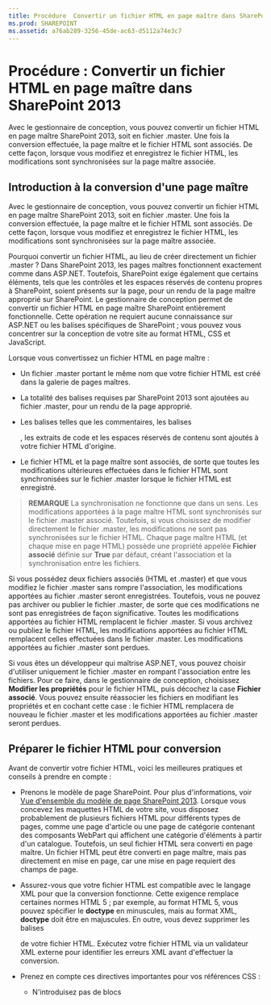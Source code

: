```yaml
---
title: Procédure  Convertir un fichier HTML en page maître dans SharePoint 2013
ms.prod: SHAREPOINT
ms.assetid: a76ab289-3256-45de-ac63-d5112a74e3c7
---
```



# Procédure : Convertir un fichier HTML en page maître dans SharePoint 2013
Avec le gestionnaire de conception, vous pouvez convertir un fichier HTML en page maître SharePoint 2013, soit en fichier .master. Une fois la conversion effectuée, la page maître et le fichier HTML sont associés. De cette façon, lorsque vous modifiez et enregistrez le fichier HTML, les modifications sont synchronisées sur la page maître associée.
## Introduction à la conversion d'une page maître
<a name="Introduction"> </a>

Avec le gestionnaire de conception, vous pouvez convertir un fichier HTML en page maître SharePoint 2013, soit en fichier .master. Une fois la conversion effectuée, la page maître et le fichier HTML sont associés. De cette façon, lorsque vous modifiez et enregistrez le fichier HTML, les modifications sont synchronisées sur la page maître associée.
  
    
    
Pourquoi convertir un fichier HTML, au lieu de créer directement un fichier .master ? Dans SharePoint 2013, les pages maîtres fonctionnent exactement comme dans ASP.NET. Toutefois, SharePoint exige également que certains éléments, tels que les contrôles et les espaces réservés de contenu propres à SharePoint, soient présents sur la page, pour un rendu de la page maître approprié sur SharePoint. Le gestionnaire de conception permet de convertir un fichier HTML en page maître SharePoint entièrement fonctionnelle. Cette opération ne requiert aucune connaissance sur ASP.NET ou les balises spécifiques de SharePoint ; vous pouvez vous concentrer sur la conception de votre site au format HTML, CSS et JavaScript.
  
    
    
Lorsque vous convertissez un fichier HTML en page maître :
  
    
    

- Un fichier .master portant le même nom que votre fichier HTML est créé dans la galerie de pages maîtres.
    
  
- La totalité des balises requises par SharePoint 2013 sont ajoutées au fichier .master, pour un rendu de la page approprié.
    
  
- Les balises telles que les commentaires, les balises **<div>**, les extraits de code et les espaces réservés de contenu sont ajoutés à votre fichier HTML d'origine.
    
  
- Le fichier HTML et la page maître sont associés, de sorte que toutes les modifications ultérieures effectuées dans le fichier HTML sont synchronisées sur le fichier .master lorsque le fichier HTML est enregistré.
    
  

> **REMARQUE**
> La synchronisation ne fonctionne que dans un sens. Les modifications apportées à la page maître HTML sont synchronisés sur le fichier .master associé. Toutefois, si vous choisissez de modifier directement le fichier .master, les modifications ne sont pas synchronisées sur le fichier HTML. Chaque page maître HTML (et chaque mise en page HTML) possède une propriété appelée **Fichier associé** définie sur **True** par défaut, créant l'association et la synchronisation entre les fichiers.
  
    
    

Si vous possédez deux fichiers associés (HTML et .master) et que vous modifiez le fichier .master sans rompre l'association, les modifications apportées au fichier .master seront enregistrées. Toutefois, vous ne pouvez pas archiver ou publier le fichier .master, de sorte que ces modifications ne sont pas enregistrées de façon significative. Toutes les modifications apportées au fichier HTML remplacent le fichier .master. Si vous archivez ou publiez le fichier HTML, les modifications apportées au fichier HTML remplacent celles effectuées dans le fichier .master. Les modifications apportées au fichier .master sont perdues.
  
    
    
Si vous êtes un développeur qui maîtrise ASP.NET, vous pouvez choisir d'utiliser uniquement le fichier .master en rompant l'association entre les fichiers. Pour ce faire, dans le gestionnaire de conception, choisissez **Modifier les propriétés** pour le fichier HTML, puis décochez la case **Fichier associé**. Vous pouvez ensuite réassocier les fichiers en modifiant les propriétés et en cochant cette case : le fichier HTML remplacera de nouveau le fichier .master et les modifications apportées au fichier .master seront perdues.
  
    
    

## Préparer le fichier HTML pour conversion
<a name="Prepare"> </a>

Avant de convertir votre fichier HTML, voici les meilleures pratiques et conseils à prendre en compte :
  
    
    

- Prenons le modèle de page SharePoint. Pour plus d'informations, voir  [Vue d'ensemble du modèle de page SharePoint 2013](overview-of-the-sharepoint-2013-page-model.md). Lorsque vous concevez les maquettes HTML de votre site, vous disposez probablement de plusieurs fichiers HTML pour différents types de pages, comme une page d'article ou une page de catégorie contenant des composants WebPart qui affichent une catégorie d'éléments à partir d'un catalogue. Toutefois, un seul fichier HTML sera converti en page maître. Un fichier HTML peut être converti en page maître, mais pas directement en mise en page, car une mise en page requiert des champs de page.
    
  
- Assurez-vous que votre fichier HTML est compatible avec le langage XML pour que la conversion fonctionne. Cette exigence remplace certaines normes HTML 5 ; par exemple, au format HTML 5, vous pouvez spécifier le **doctype** en minuscules, mais au format XML, **doctype** doit être en majuscules. En outre, vous devez supprimer les balises **<form>** de votre fichier HTML. Exécutez votre fichier HTML via un validateur XML externe pour identifier les erreurs XML avant d'effectuer la conversion.
    
  
- Prenez en compte ces directives importantes pour vos références CSS :
    
  - N'introduisez pas de blocs **<style>** dans la balise **<head>**. Ces styles sont supprimés lors de la conversion. En revanche, attachez votre fichier HTML à un fichier CSS externe.
    
  
  - Ajoutez  `ms-design-css-conversion="no"` à la balise **<CSS link>** si vous utilisez une police web.
    
  
  - Faites attention lorsque vous appliquez des styles dans des balises HTML générales comme **<body>**, **<div>** et **< img>**. Tous les éléments de votre conception SharePoint, y compris le ruban, figurent dans la balise **<body>**. Utilisez les styles que vous appliquez généralement à la balise **<body>** au lieu de **<div id="s4-bodyContainer">** (balise que SharePoint 2013 utilise pour le corps principal de la page). En outre, SharePoint 2013 utilise de nombreuses images affectées par les styles que vous appliquez à la balise **<img>**.
    
  
  - De nombreux concepteurs définissent le style de la navigation en appliquant des classes aux éléments **<ul>** et **<li>**. Toutefois, SharePoint 2013 utilise un contrôle de navigation dynamique, auquel vous pouvez ajouter votre page maître à partir de la galerie d'extraits de code. Les contrôles de navigation SharePoint 2013 contiennent des styles appliqués par défaut que vous devez remplacer.
    
  
- Prenez en compte ces problèmes potentiels sur la dénomination des fichiers :
    
  - Si vous disposez des fichiers Index.html et Index.htm, ils possèdent le même fichier .master.
    
  
  - Si vous disposez de fichiers Design/Index.html et Design/SubDesign/Index.html, tous deux peuvent être convertis en leurs propres fichiers .master séparés. Cependant, ils apparaitront également comme Index.html dans la liste des pages maîtres dans le gestionnaire de conception. Pour les distinguer, cliquez ou sélectionnez le bouton de sélection de chaque fichier pour consulter le chemin d'accès complet.
    
  
- Si vous ajoutez un widget JavaScript, assurez-vous qu'il existe une balise de début **<script>** par ligne.
    
  ```
  
  <script>
  (function( …

  ```


    Ne les placez pas sur la même ligne, comme suit.
    


  ```
  
  <Script> (function( …
  ```

- Vous devez introduire une référence (externe) à la bibliothèque JQuery avant la balise **</head>**.
    
  

## Convertir le fichier HTML en page maître
<a name="Convert"> </a>

Avant de convertir un fichier HTML, vous devez télécharger tous vos fichiers de conception, y compris votre fichier HTML. Pour plus d'informations, voir  [Comment mapper un lecteur réseau sur la galerie Pages maîtres SharePoint 2013](how-to-map-a-network-drive-to-the-sharepoint-2013-master-page-gallery.md).
  
    
    

### Pour convertir le fichier HTML en fichier .master


1. Accédez à votre site de publication.
    
  
2. Dans le coin supérieur droit de la page, sélectionnez **Paramètres**, puis **Gestionnaire de conception**.
    
  
3. Dans le gestionnaire de conception, dans le volet de navigation de gauche, sélectionnez **Modifier les pages maîtres**.
    
  
4. Sélectionnez **Convertir un fichier HTML en une page maître SharePoint**.
    
  
5. Dans la boîte de dialogue **Sélectionner un bien**, parcourez les fichiers et sélectionnez le fichier HTML à convertir.
    
    > **REMARQUE**
      > Lorsque vous téléchargez vos fichiers de conception, vous devez conserver tous les fichiers étant liés à une conception unique dans leur dossier dans la galerie de pages maîtres. Lorsque vous copiez votre dossier de conception dans le lecteur réseau mappé, la galerie de pages maîtres conserve la structure de dossiers que vous avez créée. 
6. Sélectionnez **Insérer**.
    
    Là, SharePoint 2013 convertit votre fichier HTML en fichier .master portant le même nom.
    
    Dans le gestionnaire de conception, votre fichier HTML s'affiche maintenant avec une colonne d'état indiquant l'un des deux états possibles :
    
  - Erreurs
    
  
  - **La conversion a réussi**
    
  
7. Suivez le lien dans la colonne d'état pour prévisualiser le fichier et découvrir les erreurs ou avertissements relatifs à la page maître.
    
    Erreurs
    
    Pour plus d'informations sur la résolution des erreurs et des avertissements, voir  [Procédure : résoudre les erreurs et avertissements lors de l'aperçu d'une page en SharePoint 2013](how-to-resolve-errors-and-warnings-when-previewing-a-page-in-sharepoint-2013.md).
    
    Pour plus d'informations sur l'aperçu de la page maître avec différentes pages, voir  [Comment modifier la page d'aperçu dans le Gestionnaire de conception SharePoint 2013](how-to-change-the-preview-page-in-sharepoint-2013-design-manager.md).
    
    La page d'aperçu contient également un lien d'extraits de code dans le coin supérieur droit. Ce lien ouvre la galerie d'extraits de code, où vous pouvez initier le remplacement des contrôles statiques ou de maquette dans votre conception par des contrôles dynamiques SharePoint. Pour plus d'informations, voir  [Extraits de code du Gestionnaire de conception SharePoint 2013](sharepoint-2013-design-manager-snippets.md).
    
  
8. Pour corriger les erreurs, modifiez le fichier HTML qui réside directement sur le serveur à l'aide d'un éditeur HTML afin d'ouvrir et de modifier le fichier HTML dans le lecteur mappé. Chaque fois que vous enregistrez le fichier HTML, toutes les modifications sont synchronisées sur le fichier .master associé.
    
  
9. Une fois l'aperçu de votre page maître affiché, une balise **<div>** s'ajoute à votre fichier HTML. Vous devrez peut-être faire défiler la page vers le bas pour voir la balise **<div>**.
    
    Cette balise **<div>** constitue le bloc de contenu principal. Elle se trouve à l'intérieur d'un espace réservé de contenu appelé **ContentPlaceHolderMain**. En exécution, lorsqu'un visiteur parcourt votre site et demande une page, cet espace réservé de contenu se remplit avec le contenu d'une mise en page dans une zone de contenu correspondante. Positionnez la balise **<div>** là où vous souhaitez que vos mises en page apparaissent sur la page maître.
    
    Si votre fichier HTML comprend du contenu statique ou de maquette dans le corps de la page, vous initiez alors le processus de suppression de ce contenu statique de la page maître HTML et l'application de ces styles à d'autres éléments du modèle de page SharePoint, comme les mises en page, les contrôles de champ de page, les extraits de code et les modèles d'affichage. Pour consulter un exemple, voir  [Procédure : Créer une mise en page dans SharePoint 2013](how-to-create-a-page-layout-in-sharepoint-2013.md).
    
  

## Comprendre le fichier HTML après la conversion
<a name="Understand"> </a>

Lorsque vous convertissez un fichier HTML en page maître, de nombreuses lignes de balises sont ajoutées à votre fichier HTML. Vous pouvez ignorer en toute sécurité la plupart de ces balises, car elles n'apparaitront pas dans le balisage final de votre site lorsque vous affichez la source dans le navigateur. Toutefois, ce balisage est essentiel pour convertir votre fichier HTML en fichier .master (fichier utilisé par SharePoint). Chaque fois que vous enregistrez une modification dans votre fichier HTML, ce balisage SharePoint permet d'apporter cette même modification au fichier .master associé à l'arrière-plan.
  
    
    
Le balisage qui a été ajouté inclut d'autres balises avant et dans la balise **<head>** les extraits de code et les espaces réservés de contenu. La plupart des balises sont placées dans les balises de commentaires : chaque fois que vous enregistrez une modification dans le fichier HTML, le processus de conversion supprime les commentaires pour utiliser les balises ASP.NET.
  
    
    

### Types de balisage

Vous trouverez ci-dessous une répartition des types de balisage ajoutés au fichier HTML :
  
    
    

- **Propriétés de document :** la balise **<mso>** contient des métadonnées SharePoint, notamment des informations relatives au fichier lui-même et à certaines propriétés requises pour une conversion en fichier .master réussie.
    
  ```HTML
  
<mso:CustomDocumentProperties>
<mso:HtmlDesignFromMaster msdt:dt="string"></mso:HtmlDesignFromMaster>
<mso:HtmlDesignStatusAndPreview msdt:dt="string">http://[server_name]/sites/PubSite/_catalogs/masterpage/[site_name]/index.html, Conversion successful.</mso:HtmlDesignStatusAndPreview>
<mso:ContentTypeId msdt:dt="string">0x0101000F1C8B9E0EB4BE489F09807B2C53288F0054AD6EF48B9F7B45A142F8173F171BD10003D357F861E29844953D5CAA1D4D8A3A0084F0F9C7FCB65541A59990D173DA60FA</mso:ContentTypeId>
<mso:HtmlDesignAssociated msdt:dt="string">1</mso:HtmlDesignAssociated>
<mso:HtmlDesignConversionSucceeded msdt:dt="string">True</mso:HtmlDesignConversionSucceeded>
</mso:CustomDocumentProperties>
  ```

- **Enregistrement d'espace de noms SharePoint :** la balise **<SPM>** (« balisage SharePoint ») fournit une ligne pour l'enregistrement d'un espace de noms SharePoint.
    
  ```HTML
  
<!--SPM:<%@Register Tagprefix="SharePoint" Namespace="Microsoft.SharePoint.WebControls" Assembly="Microsoft.SharePoint, Version=15.0.0.0, Culture=neutral, PublicKeyToken=71e9bce111e9429c"%>-->
        <!--SPM:<%@Register Tagprefix="WebPartPages" Namespace="Microsoft.SharePoint.WebPartPages" Assembly="Microsoft.SharePoint, Version=15.0.0.0, Culture=neutral, PublicKeyToken=71e9bce111e9429c"%>-->
  ```

- **Commentaires :** les balises **<CS>** et **<CE>** (« début du commentaire » et « fin du commentaire ») sont ignorées lors du processus de conversion. Ces balises vous aident à analyser les lignes des balises.
    
  ```HTML
  
<!--CS: Start Page Head Contents Snippet-->
…
<!--CE: End Page Head Contents Snippet-->

  <!--CS: Start Ribbon Snippet-->
…
<!--CE: End Ribbon Snippet-->

<!--CS: Start PlaceHolderMain Snippet-->
…
<!--CE: End PlaceHolderMain Snippet-->
  ```

- **Extraits de code :** les balises **<MS>** et **<ME>** (« début de commentaire » et « fin de commentaire ») désignent le début et la fin d'un contrôle SharePoint ou d'un extrait de code. Un extrait de code est un contrôle SharePoint qui ajoute une fonctionnalité SharePoint à votre page. La galerie d'extraits de code vous permet d'en ajouter. Pour plus d'informations, voir [Extraits de code du Gestionnaire de conception SharePoint 2013](sharepoint-2013-design-manager-snippets.md).
    
  ```HTML
  
<!--MS:<SharePoint:RobotsMetaTag runat="server">-->
        <!--ME:</SharePoint:RobotsMetaTag>-->
        <!--MS:<SharePoint:PageTitle runat="server">-->
            <!--MS:<asp:ContentPlaceHolder id="PlaceHolderPageTitle" runat="server">-->
                <!--MS:<SharePoint:ProjectProperty Property="Title" runat="server">-->
                <!--ME:</SharePoint:ProjectProperty>-->
            <!--ME:</asp:ContentPlaceHolder>-->
        <!--ME:</SharePoint:PageTitle>-->
        <!--MS:<SharePoint:StartScript runat="server">-->
        <!--ME:</SharePoint:StartScript>-->
        <!--MS:<SharePoint:CssLink runat="server" Version="15">-->
        <!--ME:</SharePoint:CssLink>-->
        <!--MS:<SharePoint:CacheManifestLink runat="server">-->
        <!--ME:</SharePoint:CacheManifestLink>-->
        <!--MS:<SharePoint:PageRenderMode runat="server" RenderModeType="Standard">-->
        <!--ME:</SharePoint:PageRenderMode>-->
        <!--MS:<SharePoint:ScriptLink language="javascript" name="core.js" OnDemand="true" runat="server" Localizable="false">-->
        <!--ME:</SharePoint:ScriptLink>-->
        <!--MS:<SharePoint:ScriptLink language="javascript" name="menu.js" OnDemand="true" runat="server" Localizable="false">-->
        <!--ME:</SharePoint:ScriptLink>-->
        <!--MS:<SharePoint:ScriptLink language="javascript" name="callout.js" OnDemand="true" runat="server" Localizable="false">-->
        <!--ME:</SharePoint:ScriptLink>-->
        <!--MS:<SharePoint:ScriptLink language="javascript" name="sharing.js" OnDemand="true" runat="server" Localizable="false">-->
        <!--ME:</SharePoint:ScriptLink>-->
        <!--MS:<SharePoint:ScriptLink language="javascript" name="suitelinks.js" OnDemand="true" runat="server" Localizable="false">-->
        <!--ME:</SharePoint:ScriptLink>-->
        <!--MS:<SharePoint:CustomJSUrl runat="server">-->
        <!--ME:</SharePoint:CustomJSUrl>-->
        <!--MS:<SharePoint:SoapDiscoveryLink runat="server">-->
        <!--ME:</SharePoint:SoapDiscoveryLink>-->
        <!--MS:<SharePoint:AjaxDelta id="DeltaPlaceHolderAdditionalPageHead" Container="false" runat="server">-->
            <!--MS:<asp:ContentPlaceHolder id="PlaceHolderAdditionalPageHead" runat="server">-->
            <!--ME:</asp:ContentPlaceHolder>-->
            <!--MS:<SharePoint:DelegateControl runat="server" ControlId="AdditionalPageHead" AllowMultipleControls="true">-->
            <!--ME:</SharePoint:DelegateControl>-->
            <!--MS:<asp:ContentPlaceHolder id="PlaceHolderBodyAreaClass" runat="server">-->
            <!--ME:</asp:ContentPlaceHolder>-->
        <!--ME:</SharePoint:AjaxDelta>-->
        <!--MS:<SharePoint:CssRegistration Name="Themable/corev15.css" runat="server">-->
        <!--ME:</SharePoint:CssRegistration>-->
        <!--MS:<SharePoint:AjaxDelta id="DeltaSPWebPartManager" runat="server">-->
            <!--MS:<WebPartPages:SPWebPartManager runat="server">-->
            <!--ME:</WebPartPages:SPWebPartManager>-->
        <!--ME:</SharePoint:AjaxDelta>-->
  ```

- **Blocs d'aperçu :** les balises **<PS>** et **<PE>** (« début d'aperçu» et « fin d'aperçu ») entourent une section de code HTML à ne pas modifier, car cette section n'a d'incidence que sur l'aperçu au moment de la conception. Ces sections d'aperçu sont une capture instantanée dans le temps du contrôle SharePoint inséré par cet extrait de code. L'aperçu vous permet d'utiliser de façon plus significative le fichier HTML dans un éditeur HTML côté client. Toutefois, la modification du contenu ou du style au sein de cet aperçu n'a pas d'effet durable sur le fichier .master, ce que SharePoint utilise, en fin de compte. Pour définir le style d'un extrait de code, vous devez identifier et remplacer les styles SharePoint avec vos propres feuilles CSS personnalisées.
    
  ```HTML
  
<!--PS: Start of READ-ONLY PREVIEW (do not modify) -->
<div class="DefaultContentBlock" style="background:rgb(0, 114, 198); color:white; width:100%; padding:8px; height:64px; overflow:hidden;">The SharePoint ribbon will be here when your file is either previewed on or applied to your site.</div>
<!--PE: End of READ-ONLY PREVIEW -->
  ```

- **ID SharePoint :** deux des extraits de code ajoutés à votre fichier HTML lors de la conversion (l'extrait de code du contenu d'en-tête de page et le ruban SharePoint) possèdent un ID SharePoint associé, ou SID (00 et 02, respectivement). Ces ID permettre de raccourcir les extraits de code et de faciliter la lecture du code HTML dans la page.
    
  ```HTML
  
<!--SID:00 -->

<!--SID:02 {Ribbon}-->
  ```


### Extraits de code ajoutés

Il est important de connaître deux des extraits de code ajoutés à votre fichier HTML. Ils sont ajoutés automatiquement lors de la conversion, mais vous ne pouvez pas les ajouter à partir de la galerie d'extraits de code.
  
    
    

- **Ruban :** pour que les auteurs de contenu puissent créer des pages et du contenu sur votre site SharePoint, votre page maître requiert le ruban et la « navigation de suite » : une nouveauté dans SharePoint 2013. Le ruban est contenu dans un extrait de code de filtrage de sécurité, de sorte que lorsqu'un visiteur accède à votre site, le ruban est affiché uniquement aux utilisateurs authentifiés et non aux anonymes. Vous pouvez déplacer le ruban à un emplacement différent sur la page ou lui définir un style en remplaçant les classes CSS par défaut. Toutefois, nous vous recommandons de ne pas déplacer ou réorganiser les composants (tels que le menu Actions du site) contenus dans le ruban.
    
  ```HTML
  
<!--MS:<SharePoint:SPSecurityTrimmedControl runat="server" AuthenticationRestrictions="AnonymousUsersOnly">-->
<!--MS:<wssucw:Welcome runat="server" EnableViewState="false">-->
<!--ME:</wssucw:Welcome>-->
<!--ME:</SharePoint:SPSecurityTrimmedControl>-->
  ```

- **ContentPlaceHolderMain :** au bas de la balise **<div id="s4-bodyContainer">**, avant la balise de fermeture **</body>**, le processus de conversion insère un espace réservé de contenu appelé **PlaceHolderMain**. Dans cet extrait de code se trouve la balise jaune bordée de noir **<div>**, laquelle apparaît dans l'affichage de conception de l'éditeur HTML ou dans l'aperçu côté serveur dans le gestionnaire de conception.
    
    Cette balise **<div>** représente la zone où le contenu spécifié par vos pages et mises en page est dirigé. Déplacez l'extrait de code **PlaceHolderMain** dans votre page maître, à l'endroit où il sera rempli par vos mises en page (la zone de conception de votre site n'étant pas la même dans toutes les pages de votre site).
    


  ```HTML
  
<!--CS: Start PlaceHolderMain Snippet-->
                    <!--SPM:<%@Register Tagprefix="SharePoint" Namespace="Microsoft.SharePoint.WebControls" Assembly="Microsoft.SharePoint, Version=15.0.0.0, Culture=neutral, PublicKeyToken=71e9bce111e9429c"%>-->
                    <!--MS:<SharePoint:AjaxDelta ID="DeltaPlaceHolderMain" IsMainContent="true" runat="server">-->
                        <!--MS:<asp:ContentPlaceHolder ID="PlaceHolderMain" runat="server">-->
                            <div class="DefaultContentBlock" style="border:medium black solid; background:yellow; color:black; margin:20px; padding:10px;">
            This div, which you should delete, represents the content area that your Page Layouts and pages will fill. Design your Master Page around this content placeholder.
        
                            </div>
                        <!--ME:</asp:ContentPlaceHolder>-->
                    <!--ME:</SharePoint:AjaxDelta>-->
                    <!--CE: End PlaceHolderMain Snippet-->
  ```


## Exemples
<a name="Reference"> </a>

Vous trouverez ci-dessous un exemple de balisage ajouté à un fichier HTML, une fois celui-ci converti en page maître.
  
    
    

### Balisage ajouté à la balise <head>


```HTML

<head>
        <meta http-equiv="X-UA-Compatible" content="IE=10" />
        <!--CS: Start Page Head Contents Snippet-->
        <!--SPM:<%@Register Tagprefix="SharePoint" Namespace="Microsoft.SharePoint.WebControls" Assembly="Microsoft.SharePoint, Version=15.0.0.0, Culture=neutral, PublicKeyToken=71e9bce111e9429c"%>-->
        <!--SPM:<%@Register Tagprefix="WebPartPages" Namespace="Microsoft.SharePoint.WebPartPages" Assembly="Microsoft.SharePoint, Version=15.0.0.0, Culture=neutral, PublicKeyToken=71e9bce111e9429c"%>-->
        <!--SID:00 -->
        <meta name="GENERATOR" content="Microsoft SharePoint" />
        <meta http-equiv="Content-type" content="text/html; charset=utf-8" />
        <meta http-equiv="Expires" content="0" />
        <!--MS:<SharePoint:RobotsMetaTag runat="server">-->
        <!--ME:</SharePoint:RobotsMetaTag>-->
        <!--MS:<SharePoint:PageTitle runat="server">-->
            <!--MS:<asp:ContentPlaceHolder id="PlaceHolderPageTitle" runat="server">-->
                <!--MS:<SharePoint:ProjectProperty Property="Title" runat="server">-->
                <!--ME:</SharePoint:ProjectProperty>-->
            <!--ME:</asp:ContentPlaceHolder>-->
        <!--ME:</SharePoint:PageTitle>-->
        <!--MS:<SharePoint:StartScript runat="server">-->
        <!--ME:</SharePoint:StartScript>-->
        <!--MS:<SharePoint:CssLink runat="server" Version="15">-->
        <!--ME:</SharePoint:CssLink>-->
        <!--MS:<SharePoint:CacheManifestLink runat="server">-->
        <!--ME:</SharePoint:CacheManifestLink>-->
        <!--MS:<SharePoint:PageRenderMode runat="server" RenderModeType="Standard">-->
        <!--ME:</SharePoint:PageRenderMode>-->
        <!--MS:<SharePoint:ScriptLink language="javascript" name="core.js" OnDemand="true" runat="server" Localizable="false">-->
        <!--ME:</SharePoint:ScriptLink>-->
        <!--MS:<SharePoint:ScriptLink language="javascript" name="menu.js" OnDemand="true" runat="server" Localizable="false">-->
        <!--ME:</SharePoint:ScriptLink>-->
        <!--MS:<SharePoint:ScriptLink language="javascript" name="callout.js" OnDemand="true" runat="server" Localizable="false">-->
        <!--ME:</SharePoint:ScriptLink>-->
        <!--MS:<SharePoint:ScriptLink language="javascript" name="sharing.js" OnDemand="true" runat="server" Localizable="false">-->
        <!--ME:</SharePoint:ScriptLink>-->
        <!--MS:<SharePoint:ScriptLink language="javascript" name="suitelinks.js" OnDemand="true" runat="server" Localizable="false">-->
        <!--ME:</SharePoint:ScriptLink>-->
        <!--MS:<SharePoint:CustomJSUrl runat="server">-->
        <!--ME:</SharePoint:CustomJSUrl>-->
        <!--MS:<SharePoint:SoapDiscoveryLink runat="server">-->
        <!--ME:</SharePoint:SoapDiscoveryLink>-->
        <!--MS:<SharePoint:AjaxDelta id="DeltaPlaceHolderAdditionalPageHead" Container="false" runat="server">-->
            <!--MS:<asp:ContentPlaceHolder id="PlaceHolderAdditionalPageHead" runat="server">-->
            <!--ME:</asp:ContentPlaceHolder>-->
            <!--MS:<SharePoint:DelegateControl runat="server" ControlId="AdditionalPageHead" AllowMultipleControls="true">-->
            <!--ME:</SharePoint:DelegateControl>-->
            <!--MS:<asp:ContentPlaceHolder id="PlaceHolderBodyAreaClass" runat="server">-->
            <!--ME:</asp:ContentPlaceHolder>-->
        <!--ME:</SharePoint:AjaxDelta>-->
        <!--MS:<SharePoint:CssRegistration Name="Themable/corev15.css" runat="server">-->
        <!--ME:</SharePoint:CssRegistration>-->
        <!--MS:<SharePoint:AjaxDelta id="DeltaSPWebPartManager" runat="server">-->
            <!--MS:<WebPartPages:SPWebPartManager runat="server">-->
            <!--ME:</WebPartPages:SPWebPartManager>-->
        <!--ME:</SharePoint:AjaxDelta>-->
        <!--CE: End Page Head Contents Snippet-->
        <meta http-equiv="Content-Type" content="text/html; charset=utf-8" />
        <!--DC:Business Solutions-->
        <link rel="stylesheet" href="css/style.css" type="text/css" charset="utf-8" />
        <!--[if lte IE 7]>
  <link rel="stylesheet" href="css/ie.css" type="text/css" charset="utf-8"/> 
 <![endif]-->
        <!--[if gte mso 9]><xml>
<mso:CustomDocumentProperties>
<mso:HtmlDesignFromMaster msdt:dt="string"></mso:HtmlDesignFromMaster>
<mso:HtmlDesignStatusAndPreview msdt:dt="string">http://[server_name]/sites/PubSite/_catalogs/masterpage/[site_name]/index.html, Conversion successful.</mso:HtmlDesignStatusAndPreview>
<mso:ContentTypeId msdt:dt="string">0x0101000F1C8B9E0EB4BE489F09807B2C53288F0054AD6EF48B9F7B45A142F8173F171BD10003D357F861E29844953D5CAA1D4D8A3A0084F0F9C7FCB65541A59990D173DA60FA</mso:ContentTypeId>
<mso:HtmlDesignAssociated msdt:dt="string">1</mso:HtmlDesignAssociated>
<mso:HtmlDesignConversionSucceeded msdt:dt="string">True</mso:HtmlDesignConversionSucceeded>
</mso:CustomDocumentProperties>
</xml><![endif]-->
    </head>

```


### Balisage ajouté après la balise de début <body>


#### Extrait de code du ruban


```HTML

<!--CS: Start Ribbon Snippet-->
        <!--SPM:<%@Register Tagprefix="SharePoint" Namespace="Microsoft.SharePoint.WebControls" Assembly="Microsoft.SharePoint, Version=15.0.0.0, Culture=neutral, PublicKeyToken=71e9bce111e9429c"%>-->
        <!--SPM:<%@Register Tagprefix="wssucw" TagName="Welcome" Src="~/_controltemplates/15/Welcome.ascx"%>-->
        <!--MS:<SharePoint:SPSecurityTrimmedControl runat="server" HideFromSearchCrawler="true" EmitDiv="true">-->
            <div id="TurnOnAccessibility" style="display:none" class="s4-notdlg noindex">
                <a id="linkTurnOnAcc" href="#" class="ms-accessible ms-acc-button" onclick="SetIsAccessibilityFeatureEnabled(true);UpdateAccessibilityUI();document.getElementById('linkTurnOffAcc').focus();return false;">
                    <!--MS:<SharePoint:EncodedLiteral runat="server" text="&amp;lt;%$Resources:wss,master_turnonaccessibility%&amp;gt;" EncodeMethod="HtmlEncode">-->
                    <!--ME:</SharePoint:EncodedLiteral>-->
                </a>
            </div>
            <div id="TurnOffAccessibility" style="display:none" class="s4-notdlg noindex">
                <a id="linkTurnOffAcc" href="#" class="ms-accessible ms-acc-button" onclick="SetIsAccessibilityFeatureEnabled(false);UpdateAccessibilityUI();document.getElementById('linkTurnOnAcc').focus();return false;">
                    <!--MS:<SharePoint:EncodedLiteral runat="server" text="&amp;lt;%$Resources:wss,master_turnoffaccessibility%&amp;gt;" EncodeMethod="HtmlEncode">-->
                    <!--ME:</SharePoint:EncodedLiteral>-->
                </a>
            </div>
        <!--ME:</SharePoint:SPSecurityTrimmedControl>-->
        <div id="ms-designer-ribbon">
            <!--SID:02 {Ribbon}-->
            <!--PS: Start of READ-ONLY PREVIEW (do not modify) --><div class="DefaultContentBlock" style="background:rgb(0, 114, 198); color:white; width:100%; padding:8px; height:64px; overflow:hidden;">The SharePoint ribbon will be here when your file is either previewed on or applied to your site.</div><!--PE: End of READ-ONLY PREVIEW -->
        </div>
        <!--MS:<SharePoint:SPSecurityTrimmedControl runat="server" AuthenticationRestrictions="AnonymousUsersOnly">-->
            <!--MS:<wssucw:Welcome runat="server" EnableViewState="false">-->
            <!--ME:</wssucw:Welcome>-->
        <!--ME:</SharePoint:SPSecurityTrimmedControl>-->
        <!--CE: End Ribbon Snippet-->

```


#### Deux balises <div> SharePoint


```HTML

<div id="s4-workspace">
            <div id="s4-bodyContainer">

```


### Balisage ajouté avant la balise de fermeture </body> et deux balises de fermeture </div>


```HTML

<div data-name="ContentPlaceHolderMain">
                    <!--CS: Start PlaceHolderMain Snippet-->
                    <!--SPM:<%@Register Tagprefix="SharePoint" Namespace="Microsoft.SharePoint.WebControls" Assembly="Microsoft.SharePoint, Version=15.0.0.0, Culture=neutral, PublicKeyToken=71e9bce111e9429c"%>-->
                    <!--MS:<SharePoint:AjaxDelta ID="DeltaPlaceHolderMain" IsMainContent="true" runat="server">-->
                        <!--MS:<asp:ContentPlaceHolder ID="PlaceHolderMain" runat="server">-->
                            <div class="DefaultContentBlock" style="border:medium black solid; background:yellow; color:black; margin:20px; padding:10px;">
            This div, which you should delete, represents the content area that your Page Layouts and pages will fill. Design your Master Page around this content placeholder.
        
                            </div>
                        <!--ME:</asp:ContentPlaceHolder>-->
                    <!--ME:</SharePoint:AjaxDelta>-->
                    <!--CE: End PlaceHolderMain Snippet-->
                </div>

```


## Ressources supplémentaires
<a name="Additional"> </a>


-  [Vue d'ensemble du gestionnaire de conception dans SharePoint 2013](overview-of-design-manager-in-sharepoint-2013.md)
    
  
-  [Procédure : Créer une mise en page dans SharePoint 2013](how-to-create-a-page-layout-in-sharepoint-2013.md)
    
  
-  [Extraits de code du Gestionnaire de conception SharePoint 2013](sharepoint-2013-design-manager-snippets.md)
    
  

